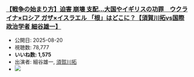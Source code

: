 ### [【戦争の始まり方】迫害 崩壊 支配…大国やイギリスの功罪　ウクライナ×ロシア ガザ×イスラエル 「根」はどこに？【須賀川拓vs国際政治学者 細谷雄一】](https://www.youtube.com/watch?v=M3IxOP973iU)
-   公開日: 2025-08-20
-   視聴数: 78,777
-   **いいね数: 1,575**
-   出演者: 細谷雄一, [須賀川拓](/rehacq_fan/people/須賀川拓 "wikilink")
- [![](https://img.youtube.com/vi/M3IxOP973iU/hqdefault.jpg)](https://www.youtube.com/watch?v=M3IxOP973iU)
